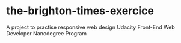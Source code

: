 # the-brighton-times-exercice
A project to practise responsive web design
Udacity Front-End Web Developer Nanodegree Program
